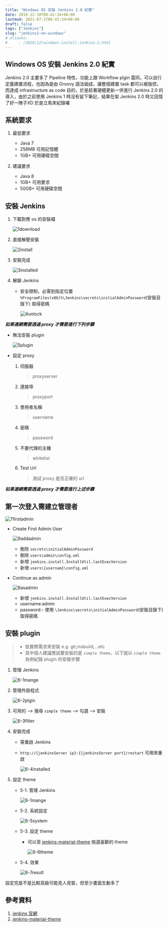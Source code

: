 ```yaml
---
title: "Windows OS 安裝 Jenkins 2.0 紀實"
date: 2016-12-30T00:42:34+08:00
lastmod: 2021-07-1T00:42:34+08:00
draft: false
tags: ["Jenkins"]
slug: "jenkins2-on-windows"
# aliases:
#     - /2016/12/windows-install-jenkins-2.html
---
```

## Windows OS 安裝 Jenkins 2.0 紀實

Jenkins 2.0 主要多了 Pipeline 特性，功能上跟 Workflow plgin 雷同，可以自行定義建置流程，也因為是由 Groovy 語法組成，讓整個建置 task 都可以被版控，而達成 infrastructure as code 目的，於是趁著硬體更新一併進行 Jenkins 2.0 的導入，由於之前使用 Jenkins 1 時沒有留下筆記，結果在架 Jenkins 2.0 時又回憶了好一陣子XD  於是立馬來紀錄囉

## 系統要求

1. 最低要求
    - Java 7
    - 256MB 可用記憶體
    - 1GB+ 可用硬碟空間

2. 建議要求
    - Java 8
    - 1GB+ 可用要求
    - 50GB+ 可用硬碟空間

## 安裝 Jenkins

1. 下載對應 os 的安裝檔

    ![1download](https://cloud.githubusercontent.com/assets/3851540/21677006/2efa537c-d373-11e6-9b6b-e48f0428d59a.png)

2. 直接解壓安裝

    ![2install](https://cloud.githubusercontent.com/assets/3851540/21677007/2efb506a-d373-11e6-8ade-0580a6846b52.png)

3. 安裝完成

    ![3installed](https://cloud.githubusercontent.com/assets/3851540/21677010/2f004f02-d373-11e6-9cf3-da332772c47d.png)

4. 解鎖 Jenkins
    - 安全限制，必需到指定位置 `%ProgramFiles(x86)%\Jenkins\secrets\initialAdminPassword`(安裝目錄下) 取得密碼

        ![4unlock](https://cloud.githubusercontent.com/assets/3851540/21677009/2eff12f4-d373-11e6-9202-63b5847b50fa.png)

***如果連網需要透過 proxy 才需要進行下列步驟***

- 無法安裝 plugin

    ![5plugin](https://cloud.githubusercontent.com/assets/3851540/21677011/2f1c1066-d373-11e6-8f91-5699f156a5d3.png)

- 設定 proxy
    1. 伺服器
        > proxyserver  
    2. 連接埠
        > proxyport  
    3. 使用者名稱
        > username  
    4. 密碼
        > password  
    5. 不要代理的主機
        > whitelist
    6. Test Url
        > 測試 proxy 是否正確的 url

***如果連網需要透過 proxy 才需要進行上述步驟***

## 第一次登入需建立管理者

![7firstadmin](https://cloud.githubusercontent.com/assets/3851540/21715702/08ed0b9c-d441-11e6-932f-3f643694fa9a.png)

- Create First Admin User

    ![9addadmin](https://cloud.githubusercontent.com/assets/3851540/21715701/08e9674e-d441-11e6-97db-608b54e3ccb0.png)

    - 刪除 `secrets\initialAdminPassword`
    - 刪除 `users\admin\config.xml`
    - 新增 `jenkins.install.InstallUtil.lastExecVersion`
    - 新增 `users\{usernam}\config.xml`

- Continue as admin

    ![8asadmin](https://cloud.githubusercontent.com/assets/3851540/21715700/08e764a8-d441-11e6-9d47-ac00750c6a79.png)

    - 新增 `jenkins.install.InstallUtil.lastExecVersion`
    - username:admin
    - password:- 使用 `\Jenkins\secrets\initialAdminPassword`(安裝目錄下) 取得密碼

## 安裝 plugin

> - 依實際需求來安裝 e.g. git,msbuild,...etc
> - 其中個人建議應該要安裝的是 `simple theme`，以下就以 `simple theme` 為例紀錄 plugin 的安裝步驟

1. 管理 Jenkins

    ![6-1mange](https://cloud.githubusercontent.com/assets/3851540/21677012/2f1d7ef6-d373-11e6-8f4c-9c6ea9aa4d35.png)

2. 管理外掛程式

    ![6-2plgin](https://cloud.githubusercontent.com/assets/3851540/21677016/2f22cbe0-d373-11e6-9521-9c6ab067ade2.png)

3. 可用的 --> 搜尋 `simple theme` --> 勾選 --> 安裝

    ![6-3filter](https://cloud.githubusercontent.com/assets/3851540/21677013/2f1e22b6-d373-11e6-8a25-745bdac19454.png)

4. 安裝完成
    - 需重啟 Jenkins
    - `http://{jenkinsServer ip}:{{jenkinsServer port}/restart` 可用來重啟

        ![6-4installed](https://cloud.githubusercontent.com/assets/3851540/21677014/2f20497e-d373-11e6-8b73-abc5478a7651.png)

5. 設定 theme
    - 5-1. 管理 Jenkins

        ![6-1mange](https://cloud.githubusercontent.com/assets/3851540/21677012/2f1d7ef6-d373-11e6-8f4c-9c6ea9aa4d35.png)
  
    - 5-2. 系統設定

        ![6-5system](https://cloud.githubusercontent.com/assets/3851540/21677015/2f22be34-d373-11e6-97a6-c0e6eb95068a.png)

    - 5-3. 設定 theme
        - 可以至 [jenkins-material-theme](http://afonsof.com/jenkins-material-theme/) 挑選喜歡的 theme

            ![6-6theme](https://cloud.githubusercontent.com/assets/3851540/21677008/2efc4d4e-d373-11e6-911d-9e0984399157.png) 

    - 5-4. 效果

        ![6-7result](https://cloud.githubusercontent.com/assets/3851540/21677005/2ef9cbe6-d373-11e6-9b6c-cb736a899c2d.png)

設定完是不是比較高級可能見人見智，但至少畫面生動多了

## 參考資料

1. [jenkins 官網](https://jenkins.io)
2. [jenkins-material-theme](http://afonsof.com/jenkins-material-theme/)

